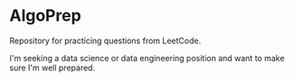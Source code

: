 # AlgoPrep
Repository for practicing questions from LeetCode.

I'm seeking a data science or data engineering position and want to make sure I'm well prepared.